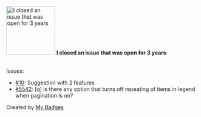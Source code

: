 <img src="https://my-badges.github.io/my-badges/old-issue-3.png" alt="I closed an issue that was open for 3 years" title="I closed an issue that was open for 3 years" width="128">
<strong>I closed an issue that was open for 3 years</strong>
<br><br>

Issues:

- <a href="https://github.com/tusbar/grunt-subgrunt/issues/10">#10</a>: Suggestion with 2 features
- <a href="https://github.com/highcharts/highcharts/issues/5542">#5542</a>: [q] is there any option that turns off repeating of items in legend when pagination is on?


Created by <a href="https://github.com/my-badges/my-badges">My Badges</a>